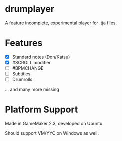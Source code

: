 # drumplayer

A feature incomplete, experimental player for .tja files.

# Features
- [x] Standard notes (Don/Katsu)
- [x] #SCROLL modifier
- [ ] #BPMCHANGE
- [ ] Subtitles
- [ ] Drumrolls

... and many more missing

# Platform Support
Made in GameMaker 2.3, developed on Ubuntu.

Should support VM/YYC on Windows as well.
